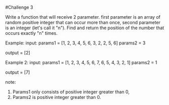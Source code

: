 #Challenge 3

Write a function that will receive 2 parameter.
first parameter is an array of random positive integer that can occur more than once,
second parameter is an integer (let's call it "n").
Find and return the position of the number that occurs exactly "n" times.

Example:
input:
params1 = [1, 2, 3, 4, 5, 6, 3, 2, 2, 5, 6]
params2 = 3

output = [2]

Example 2:
input:
params1 = [1, 2, 3, 4, 5, 6, 7, 6, 5, 4, 3, 2, 1]
params2 = 1

output = [7]

note:
1. Params1 only consists of positive integer greater than 0,
2. Params2 is positive integer greater than 0.